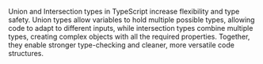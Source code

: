 Union and Intersection types in TypeScript increase flexibility and type safety. Union types allow variables to hold multiple possible types, allowing code to adapt to different inputs, while intersection types combine multiple types, creating complex objects with all the required properties. Together, they enable stronger type-checking and cleaner, more versatile code structures.
